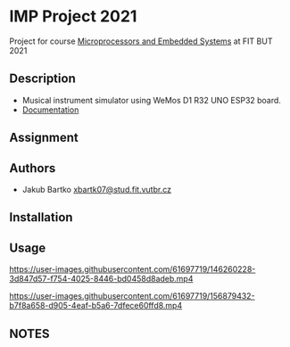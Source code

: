 # IMP Project 2021
Project for course [Microprocessors and Embedded Systems](https://www.fit.vut.cz/study/course/IMP/.en) at FIT BUT 2021

## Description
- Musical instrument simulator using WeMos D1 R32 UNO ESP32 board.
- [Documentation](https://github.com/bix-1/IMP/blob/master/doc/documentation.pdf)

## Assignment

## Authors
- Jakub Bartko xbartk07@stud.fit.vutbr.cz

## Installation

## Usage
https://user-images.githubusercontent.com/61697719/146260228-3d847d57-f754-4025-8446-bd0458d8adeb.mp4

https://user-images.githubusercontent.com/61697719/156879432-b7f8a658-d905-4eaf-b5a6-7dfece60ffd8.mp4



## NOTES
